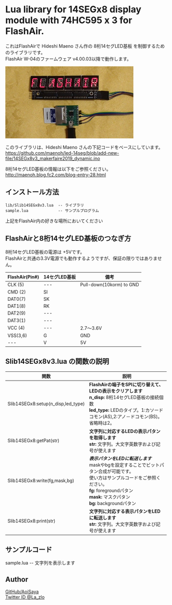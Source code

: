 # Lua library for 14SEGx8 display module with 74HC595 x 3  for FlashAir.  

これはFlashAirで Hideshi Maeno さん作の 8桁14セグLED基板 を制御するためのライブラリです。  
FlashAir W-04のファームウェア v4.00.03以降で動作します。  

<img src="img/connect01.jpg" width="400">

このライブラリは、Hideshi Maeno さんの下記コードをベースにしています。  
https://github.com/maenoh/led-14seg/blob/add-new-file/14SEGx8v3_makerfaire2019_dynamic.ino  

8桁14セグLED基板の情報は以下をご参照ください。  
http://maenoh.blog.fc2.com/blog-entry-28.html  



## インストール方法  

    lib/Slib14SEGx8v3.lua  -- ライブラリ  
    sample.lua             -- サンプルプログラム  
上記をFlashAir内の好きな場所においてください  


## FlashAirと8桁14セグLED基板のつなぎ方  

8桁14セグLED基板の電源は +5Vです。  
FlashAirと共通の3.3V電源でも動作するようですが、保証の限りではありません。  

FlashAir(Pin#) | 14セグLED基板 | 備考
--- | --- | ---
CLK (5) |--- | Pull-down(10korm) to GND
CMD (2) |SI  |
DAT0(7) |SK  |
DAT1(8) |RK  |
DAT2(9) |--- |
DAT3(1) |--- |
VCC (4) |--- | 2.7～3.6V
VSS(3,6)|G   | GND
---     |V   | 5V


## Slib14SEGx8v3.lua の関数の説明  

関数 | 説明  
--- | ---  
Slib14SEGx8:setup(n_disp,led_type) | **FlashAirの端子をSPIに切り替えて、LEDの表示をクリアします**<BR>**n_disp:** 8桁14セグLED基板の接続個数<BR>**led_type:** LEDのタイプ。1:カソードコモン(AS),2:アノ－ドコモン(BS)。省略時は2。
Slib14SEGx8:getPat(str) | **文字列に対応するLEDの表示パタンを取得します**<BR>**str:** 文字列。大文字英数字および記号が使えます
Slib14SEGx8:write(fg,mask,bg) |***表示パタンをLEDに転送します***<BR>maskやbgを設定することでビットパタン合成が可能です。<BR>使い方はサンプルコードをご参照ください。<BR>**fg:** foregroundパタン<BR>**mask:** マスクパタン<BR>**bg:** backgroundパタン
Slib14SEGx8:print(str) | **文字列に対応する表示パタンをLEDに転送します**<BR>**str:** 文字列。大文字英数字および記号が使えます


## サンプルコード  

sample.lua          -- 文字列を表示します  


## Author  

[GitHub/AoiSaya](https://github.com/AoiSaya)  
[Twitter ID @La_zlo](https://twitter.com/La_zlo)  
